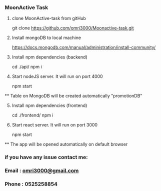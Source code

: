 ### MoonActive Task

1. clone MoonActive-task from gitHub

   git clone https://github.com/omri3000/Moonactive-task.git

2. Install mongoDB to local machine

   https://docs.mongodb.com/manual/administration/install-community/

3. Install npm dependencies (backend)

   cd ./api/
   npm i

4. Start nodeJS server. It will run on port 4000

   npm start

\*\* Table on MongoDB will be created automatically "promotionDB"

5. Install npm dependencies (frontend)

   cd ./frontend/
   npm i

6. Start react server. It will run on port 3000

   npm start

\*\* The app will be opened automatically on default browser


### if you have any issue contact me:
### Email : omri3000@gmail.com
### Phone : 0525258854